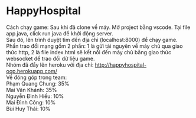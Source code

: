 # HappyHospital
Cách chạy game: Sau khi đã clone về máy. Mở project bằng vscode. Tại file app.java, click run java để khởi động server. <br>
Sau đó, lên trình duyệt tìm đến địa chỉ (localhost:8000) để chạy game. <br>
Phần trao đổi mạng gồm 2 phần: 1 là gửi tài nguyên về máy chủ qua giao thức http, 2 là file index.html sẽ kết nối đến máy chủ bằng giao thức websocket để trao đổi dữ liệu game.<br>
Nhóm đã đẩy lên heroku với  địa chỉ: http://happyhospital-oop.herokuapp.com/ <br>
Về đóng góp trong team: <br>
Phạm Quang Chung: 35%<br>
Mai Văn Khánh: 35%<br>
Nguyễn Đình Hiếu: 10%<br>
Mai Đình Công: 10%<br>
Bùi Huy Thái: 10%<br>
